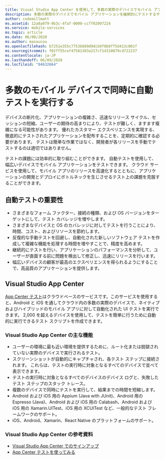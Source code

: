 ```yaml
---
title: Visual Studio App Center を使用して、多数の実際のデバイスでモバイル アプリケーションをテストする
description: 多数の実際のデバイスでモバイル アプリケーションを継続的にテストするサービスとしての Visual Studio App Center について学習します。
author: codemillmatt
ms.assetid: 12a8a079-9b3c-4faf-0000-ccff02097224
ms.service: mobile-services
ms.topic: article
ms.date: 06/08/2020
ms.author: masoucou
ms.openlocfilehash: b7251e355c7753b689d9dcb9f0b0ff5d413c001f
ms.sourcegitcommit: f02ff55cef47581303a217cf1d310879cd722237
ms.contentlocale: ja-JP
ms.lasthandoff: 06/09/2020
ms.locfileid: "84632664"
---
```

# <a name="perform-automated-testing-on-thousands-of-mobile-devices-simultaneously"></a>多数のモバイル デバイスで同時に自動テストを実行する

デバイスの断片化、アプリケーションの複雑さ、迅速なリリース サイクル、セッションの短縮、ユーザーの期待の高まりにより、テストが難しく、ますます複雑になる可能性があります。 優れたカスタマー エクスペリエンスを実現する、徹底的にテストされたアプリケーションを配布することを、定期的に確認する必要があります。 テストは簡単な作業ではなく、開発者が各リリースを手動でテストするのは適切ではありません。

テストの課題には効率的に取り組むことができます。 自動テストを使用して、幅広いデバイスでモバイル アプリケーションをテストできます。 クラウド サービスを使用して、モバイル アプリのリリースを高速化するとともに、アプリケーションの開発とデプロイにボトルネックを生じさせるテスト上の課題を克服することができます。

## <a name="importance-of-automated-testing"></a>自動テストの重要性

- さまざまなフォーム ファクター、接続の種類、および OS バージョンをターゲットにして、テスト カバレッジを増やします。
- さまざまなデバイスと OS のカバレッジに対してテストを行うことにより、時間、コスト、およびリソースを節約します。
- 反復的な手動テストを回避し、自動化された新しいソフトウェア テストを作成して複雑な機能を処理する時間を増やすことで、精度を高めます。
- 継続的にテストを行い、アプリケーションのパフォーマンスを分析して、ユーザーが直面する前に問題を検出して修正し、迅速にリリースを行います。
- 幅広いデバイスの顧客が最高のエクスペリエンスを得られるようにすることで、高品質のアプリケーションを提供します。

## <a name="visual-studio-app-center"></a>Visual Studio App Center

[App Center テスト](/appcenter/test-cloud/)はクラウドベースのサービスです。このサービスを使用すると、Android と iOS を通してクラウド内の多数の実際のデバイスで、ネイティブおよびハイブリッドのモバイル アプリに対して自動化された UI テストを実行できます。 2,000 を超えるデバイスを使用して、テストを簡単に行うために自動的に実行できるテスト スクリプトを作成できます。

### <a name="visual-studio-app-center-key-features"></a>Visual Studio App Center の主な機能

- ユーザーの環境に最も近い環境を提供するために、ルート化または脱獄されていない実際のデバイスで実行されるテスト。
- スクリーンショットが自動的にキャプチャされ、各テスト ステップに接続されます。 これらは、テストの実行時に対象となるすべてのデバイスで並べて表示できます。
- テストの実行時に対象となるすべてのデバイスのデバイス ログと、失敗したテスト ステップのスタック トレース。
- 複数のデバイスで同時にテストを実行して、結果までの時間を短縮します。
- Android および iOS 用の Appium (Java with JUnit)、Android 用の Espresso (Java)、Android および iOS 用の Calabash、Android および iOS 用の Xamarin.UITest、iOS 用の XCUITest など、一般的なテスト フレームワークのサポート。
- iOS、Android、Xamarin、React Native のプラットフォームのサポート。

### <a name="visual-studio-app-center-references"></a>Visual Studio App Center の参考資料

- [Visual Studio App Center でのサインアップ](https://appcenter.ms/signup)
- [App Center テストを使ってみる](/appcenter/test-cloud/)